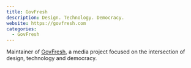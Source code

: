 ```yaml
---
title: GovFresh
description: Design. Technology. Democracy.
website: https://govfresh.com
categories:
  - GovFresh
---
```


Maintainer of [GovFresh](https://govfresh.com), a media project focused on the intersection of design, technology and democracy.
